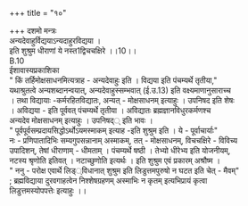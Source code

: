 +++
title = "१०"

+++
दशमो मन्त्रः  
अन्यदेवाहुर्विद्ययाऽन्यदाहुरविद्यया ।  
इति शुश्रुम धीराणां ये नस्त1द्विचचक्षिरे ।।10।।  
B.10  
ईशावास्यप्रकाशिका  
" किं तर्हिमोक्षसाधनमित्यत्राह - अन्यदेवाहुः इति । विद्यया इति पंचम्यर्थे तृतीया,"  
यथाश्रुतत्वे अन्यशब्दानन्वयात्, अन्यदेवाहुस्सम्भवात् (ई.उ.13) इति वक्ष्यमाणानुसाराच्च  
। तथा विद्यायाः -कर्मरहितविद्यातः, अन्यत् - मोक्षसाधनम् इत्याहुः । उपनिषद इति शेषः  
। अविद्यया - इति पूर्ववत् पंचम्यर्थे तृतीया । अविद्यातः ब्रह्मज्ञानविधुरकर्मणश्च  
अन्यदेव मोक्षसाधनम् इत्याहुः । उपनिषद्् इति भावः ।  
" पूर्वपूर्वसम्प्रदायसिद्धोऽर्थोऽयमस्माकम् इत्याह -इति शुश्रुम इति । ये - पूर्वाचार्याः"  
नः - प्रणिपातादिभिः सम्यगुपसन्नानाम् अस्माकम्, तत् - मोक्षसाधनम्, विचचक्षिरे - विविच्य  
उपादिशन्, तेषां धीराणाम् - धीमताम् । पंचम्यर्थे षष्ठी । तेभ्यो धीरेभ्य इति योजनीयम्,  
नटस्य श्रृणोति इतिवत् । नटाच्छुणोति इत्यर्थः । इति शुश्रुम एवं प्रकारम् अश्रौष्म ।  
" ननु - परोक्ष एवार्थे लिड््विधानात् शुश्रुम इति लिडुत्तमपुरुषो न घटत इति चेत् - मैवम्"  
; ब्रह्मविद्याया दुरवगाहत्वेन निश्शेषग्रहणम् अस्माभिः न कृतम् इत्यभिप्रायं कृत्वा  
लिडुत्तमस्योपपत्तेः इत्याहुः ।।